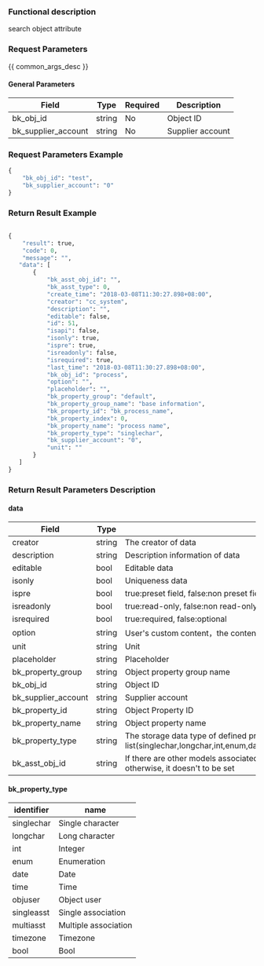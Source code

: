 ### Functional description

search object attribute

### Request Parameters

{{ common_args_desc }}

#### General Parameters

| Field                |  Type      | Required	   |  Description                       |
|---------------------|------------|--------|-----------------------------|
|bk_obj_id            | string     | No     | Object ID                      |
|bk_supplier_account  | string     | No     | Supplier account                  |


### Request Parameters Example

``` python
{
    "bk_obj_id": "test",
    "bk_supplier_account": "0"
}
```


### Return Result Example

```python

{
    "result": true,
    "code": 0,
    "message": "",
   "data": [
       {
           "bk_asst_obj_id": "",
           "bk_asst_type": 0,
           "create_time": "2018-03-08T11:30:27.898+08:00",
           "creator": "cc_system",
           "description": "",
           "editable": false,
           "id": 51,
           "isapi": false,
           "isonly": true,
           "ispre": true,
           "isreadonly": false,
           "isrequired": true,
           "last_time": "2018-03-08T11:30:27.898+08:00",
           "bk_obj_id": "process",
           "option": "",
           "placeholder": "",
           "bk_property_group": "default",
           "bk_property_group_name": "base information",
           "bk_property_id": "bk_process_name",
           "bk_property_index": 0,
           "bk_property_name": "process name",
           "bk_property_type": "singlechar",
           "bk_supplier_account": "0",
           "unit": ""
       }
   ]
}
```

### Return Result Parameters Description

#### data

| Field                | Type         | Description                                                       |
|---------------------|--------------|------------------------------------------------------------|
| creator             | string       | The creator of data                                               |
| description         | string       | Description information of data                                              |
| editable            | bool         | Editable data                                         |
| isonly              | bool         | Uniqueness data                                                 |
| ispre               | bool         | true:preset field, false:non preset field                             |
| isreadonly          | bool         | true:read-only, false:non read-only                                    |
| isrequired          | bool         | true:required, false:optional                                      |
| option              | string       | User's custom content，the content and format of memory is determined by caller               |
| unit                | string       | Unit                                                       |
| placeholder         | string       | Placeholder                                                     |
| bk_property_group   | string       | Object property group name                                             |
| bk_obj_id           | string       | Object ID                                                     |
| bk_supplier_account | string       | Supplier account                                                 |
| bk_property_id      | string       | Object Property ID                                               |
| bk_property_name    | string       | Object property name                                       |
| bk_property_type    | string       | The storage data type of defined property field,range list(singlechar,longchar,int,enum,date,time,objuser,singleasst,multiasst,timezone,bool)|
| bk_asst_obj_id      | string       | If there are other models associated with the object, then must be set this field, otherwise, it doesn't to be set|

#### bk_property_type

| identifier       | name     |
|------------|----------|
| singlechar | Single character   |
| longchar   | Long character   |
| int        | Integer     |
| enum       | Enumeration |
| date       | Date     |
| time       | Time      |
| objuser    | Object user      |
| singleasst | Single association   |
| multiasst  | Multiple association   |
| timezone   | Timezone     |
| bool       | Bool     |
